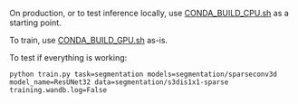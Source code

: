 On production, or to test inference locally, use [CONDA_BUILD_CPU.sh](rockrobotics/utils/CONDA_BUILD_CPU.sh) as a starting point.

To train, use [CONDA_BUILD_GPU.sh](rockrobotics/utils/CONDA_BUILD_GPU.sh) as-is.

To test if everything is working:

```
python train.py task=segmentation models=segmentation/sparseconv3d model_name=ResUNet32 data=segmentation/s3dis1x1-sparse training.wandb.log=False
```